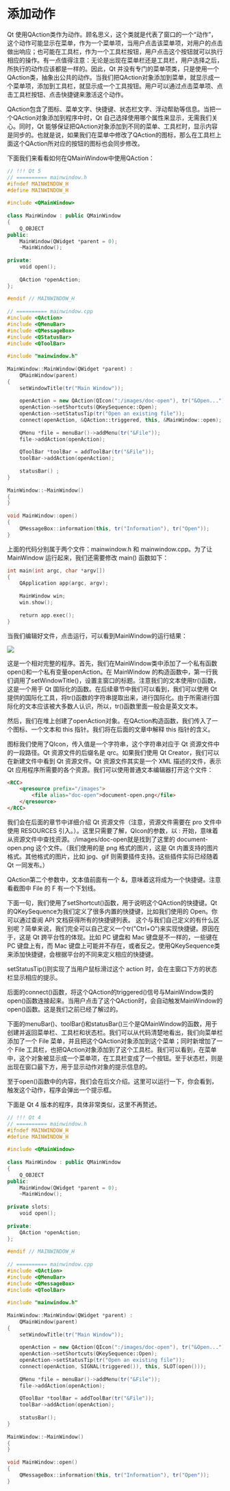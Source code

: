 # 添加动作
Qt 使用QAction类作为动作。顾名思义，这个类就是代表了窗口的一个“动作”，这个动作可能显示在菜单，作为一个菜单项，当用户点击该菜单项，对用户的点击做出响应；也可能在工具栏，作为一个工具栏按钮，用户点击这个按钮就可以执行相应的操作。有一点值得注意：无论是出现在菜单栏还是工具栏，用户选择之后，所执行的动作应该都是一样的。因此，Qt 并没有专门的菜单项类，只是使用一个QAction类，抽象出公共的动作。当我们把QAction对象添加到菜单，就显示成一个菜单项，添加到工具栏，就显示成一个工具按钮。用户可以通过点击菜单项、点击工具栏按钮、点击快捷键来激活这个动作。

QAction包含了图标、菜单文字、快捷键、状态栏文字、浮动帮助等信息。当把一个QAction对象添加到程序中时，Qt 自己选择使用哪个属性来显示，无需我们关心。同时，Qt 能够保证把QAction对象添加到不同的菜单、工具栏时，显示内容是同步的。也就是说，如果我们在菜单中修改了QAction的图标，那么在工具栏上面这个QAction所对应的按钮的图标也会同步修改。

下面我们来看看如何在QMainWindow中使用QAction：
```c++
// !!! Qt 5
// ========== mainwindow.h
#ifndef MAINWINDOW_H
#define MAINWINDOW_H
 
#include <QMainWindow>
 
class MainWindow : public QMainWindow
{
    Q_OBJECT
public:
    MainWindow(QWidget *parent = 0);
    ~MainWindow();
 
private:
    void open();
 
    QAction *openAction;
};
 
#endif // MAINWINDOW_H
 
// ========== mainwindow.cpp
#include <QAction>
#include <QMenuBar>
#include <QMessageBox>
#include <QStatusBar>
#include <QToolBar>
 
#include "mainwindow.h"
 
MainWindow::MainWindow(QWidget *parent) :
    QMainWindow(parent)
{
    setWindowTitle(tr("Main Window"));
 
    openAction = new QAction(QIcon(":/images/doc-open"), tr("&Open..."), this);
    openAction->setShortcuts(QKeySequence::Open);
    openAction->setStatusTip(tr("Open an existing file"));
    connect(openAction, &QAction::triggered, this, &MainWindow::open);
 
    QMenu *file = menuBar()->addMenu(tr("&File"));
    file->addAction(openAction);
 
    QToolBar *toolBar = addToolBar(tr("&File"));
    toolBar->addAction(openAction);
 
    statusBar() ;
}
 
MainWindow::~MainWindow()
{
}
 
void MainWindow::open()
{
    QMessageBox::information(this, tr("Information"), tr("Open"));
}
```
上面的代码分别属于两个文件：mainwindow.h 和 mainwindow.cpp。为了让 MainWindow 运行起来，我们还需要修改 main() 函数如下：
```c++
int main(int argc, char *argv[])
{
    QApplication app(argc, argv);
 
    MainWindow win;
    win.show();
 
    return app.exec();
}
```
当我们编辑好文件，点击运行，可以看到MainWindow的运行结果：

![](RES/action1.png)

这是一个相对完整的程序。首先，我们在MainWindow类中添加了一个私有函数open()和一个私有变量openAction。在 MainWindow 的构造函数中，第一行我们调用了setWindowTitle()，设置主窗口的标题。注意我们的文本使用tr()函数，这是一个用于 Qt 国际化的函数。在后续章节中我们可以看到，我们可以使用 Qt 提供的国际化工具，将tr()函数的字符串提取出来，进行国际化。由于所需进行国际化的文本应该被大多数人认识，所以，tr()函数里面一般会是英文文本。

然后，我们在堆上创建了openAction对象。在QAction构造函数，我们传入了一个图标、一个文本和 this 指针。我们将在后面的文章中解释 this 指针的含义。

图标我们使用了QIcon，传入值是一个字符串，这个字符串对应于 Qt 资源文件中的一段路径。Qt 资源文件的后缀名是 qrc。如果我们使用 Qt Creator，我们可以在新建文件中看到 Qt 资源文件。Qt 资源文件其实是一个 XML 描述的文件，表示 Qt 应用程序所需要的各个资源。我们可以使用普通文本编辑器打开这个文件：
```html
<RCC>
    <qresource prefix="/images">
        <file alias="doc-open">document-open.png</file>
    </qresource>
</RCC>
```
我们会在后面的章节中详细介绍 Qt 资源文件（注意，资源文件需要在 pro 文件中使用 RESOURCES 引入。）。这里只需要了解，QIcon的参数，以 : 开始，意味着从资源文件中查找资源。:/images/doc-open就是找到了这里的 document-open.png 这个文件。（我们使用的是 png 格式的图片，这是 Qt 内置支持的图片格式。其他格式的图片，比如 jpg、gif 则需要插件支持。这些插件实际已经随着 Qt 一同发布。）

QAction第二个参数中，文本值前面有一个 &，意味着这将成为一个快捷键。注意看截图中 File 的 F 有一个下划线。

下面一句，我们使用了setShortcut()函数，用于说明这个QAction的快捷键。Qt 的QKeySequence为我们定义了很多内置的快捷键，比如我们使用的 Open。你可以通过查阅 API 文档获得所有的快捷键列表。 这个与我们自己定义的有什么区别呢？简单来说，我们完全可以自己定义一个tr("Ctrl+O")来实现快捷键。原因在于，这是 Qt 跨平台性的体现。比如 PC 键盘和 Mac 键盘是不一样的，一些键在 PC 键盘上有，而 Mac 键盘上可能并不存在，或者反之。使用QKeySequence类来添加快捷键，会根据平台的不同来定义相应的快捷键。

setStatusTip()则实现了当用户鼠标滑过这个 action 时，会在主窗口下方的状态栏显示相应的提示。

后面的connect()函数，将这个QAction的triggered()信号与MainWindow类的open()函数连接起来。当用户点击了这个QAction时，会自动触发MainWindow的open()函数。这是我们之前已经了解过的。

下面的menuBar()、toolBar()和statusBar()三个是QMainWindow的函数，用于创建并返回菜单栏、工具栏和状态栏。我们可以从代码清楚地看出，我们向菜单栏添加了一个 File 菜单，并且把这个QAction对象添加到这个菜单；同时新增加了一个 File 工具栏，也把QAction对象添加到了这个工具栏。我们可以看到，在菜单中，这个对象被显示成一个菜单项，在工具栏变成了一个按钮。至于状态栏，则是出现在窗口最下方，用于显示动作对象的提示信息的。

至于open()函数中的内容，我们会在后文介绍。这里可以运行一下，你会看到，触发这个动作，程序会弹出一个提示框。

下面是 Qt 4 版本的程序，具体非常类似，这里不再赘述。
```c++
// !!! Qt 4
// ========== mainwindow.h
#ifndef MAINWINDOW_H
#define MAINWINDOW_H
 
#include <QMainWindow>
 
class MainWindow : public QMainWindow
{
    Q_OBJECT
public:
    MainWindow(QWidget *parent = 0);
    ~MainWindow();
 
private slots:
    void open();
 
private:
    QAction *openAction;
};
 
#endif // MAINWINDOW_H
 
// ========== mainwindow.cpp
#include <QAction>
#include <QMenuBar>
#include <QMessageBox>
#include <QToolBar>
 
#include "mainwindow.h"
 
MainWindow::MainWindow(QWidget *parent) :
    QMainWindow(parent)
{
    setWindowTitle(tr("Main Window"));
 
    openAction = new QAction(QIcon(":/images/doc-open"), tr("&Open..."), this);
    openAction->setShortcuts(QKeySequence::Open);
    openAction->setStatusTip(tr("Open an existing file"));
    connect(openAction, SIGNAL(triggered()), this, SLOT(open()));
 
    QMenu *file = menuBar()->addMenu(tr("&File"));
    file->addAction(openAction);
 
    QToolBar *toolBar = addToolBar(tr("&File"));
    toolBar->addAction(openAction);
 
    statusBar();
}
 
MainWindow::~MainWindow()
{
}
 
void MainWindow::open()
{
    QMessageBox::information(this, tr("Information"), tr("Open"));
}
```
